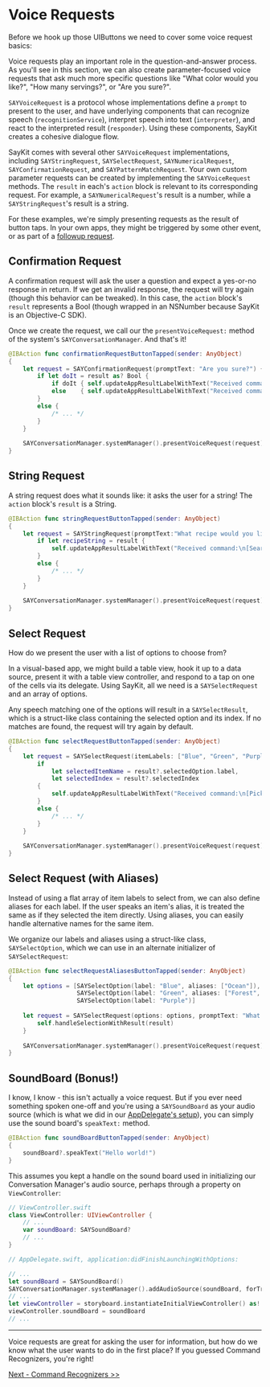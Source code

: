 # Voice Requests

Before we hook up those UIButtons we need to cover some voice request basics:

Voice requests play an important role in the question-and-answer process.  As you'll see in this section, we can also create parameter-focused voice requests that ask much more specific questions like "What color would you like?", "How many servings?", or "Are you sure?".

`SAYVoiceRequest` is a protocol whose implementations define a `prompt` to present to the user, and have underlying components that can recognize speech (`recognitionService`), interpret speech into text (`interpreter`), and react to the interpreted result (`responder`). Using these components, SayKit creates a cohesive dialogue flow.

SayKit comes with several other `SAYVoiceRequest` implementations, including `SAYStringRequest`, `SAYSelectRequest`, `SAYNumericalRequest`, `SAYConfirmationRequest`, and `SAYPatternMatchRequest`. Your own custom parameter requests can be created by implementing the `SAYVoiceRequest` methods. The `result` in each's `action` block is relevant to its corresponding request. For example, a `SAYNumericalRequest`'s result is a number, while a `SAYStringRequest`'s result is a string.

For these examples, we're simply presenting requests as the result of button taps. In your own apps, they might be triggered by some other event, or as part of a [followup request](./04-command-recognizers-part-2.md#followup-requests).


## Confirmation Request

A confirmation request will ask the user a question and expect a yes-or-no response in return. If we get an invalid response, the request will try again (though this behavior can be tweaked). In this case, the `action` block's `result` represents a Bool (though wrapped in an NSNumber because SayKit is an Objective-C SDK).

Once we create the request, we call our the `presentVoiceRequest:` method of the system's `SAYConversationManager`. And that's it!

```swift
@IBAction func confirmationRequestButtonTapped(sender: AnyObject)
{
    let request = SAYConfirmationRequest(promptText: "Are you sure?") { result in
        if let doIt = result as? Bool {
            if doIt { self.updateAppResultLabelWithText("Received command:\n[Do it!]") }
            else    { self.updateAppResultLabelWithText("Received command:\n[Don't do it!]") }
        }
        else {
            /* ... */
        }
    }
    
    SAYConversationManager.systemManager().presentVoiceRequest(request)
}
```

## String Request

A string request does what it sounds like: it asks the user for a string! The `action` block's `result` is a String.

```swift
@IBAction func stringRequestButtonTapped(sender: AnyObject)
{
    let request = SAYStringRequest(promptText:"What recipe would you like to search for?") { result in
        if let recipeString = result {
            self.updateAppResultLabelWithText("Received command:\n[Search for \(recipeString)]")
        }
        else {
            /* ... */
        }
    }
    
    SAYConversationManager.systemManager().presentVoiceRequest(request)
}
```

## Select Request
How do we present the user with a list of options to choose from?

In a visual-based app, we might build a table view, hook it up to a data source, present it with a table view controller, and respond to a tap on one of the cells via its delegate. Using SayKit, all we need is a `SAYSelectRequest` and an array of options.

Any speech matching one of the options will result in a `SAYSelectResult`, which is a struct-like class containing the selected option and its index. If no matches are found, the request will try again by default.

```swift
@IBAction func selectRequestButtonTapped(sender: AnyObject)
{
    let request = SAYSelectRequest(itemLabels: ["Blue", "Green", "Purple"], promptText: "What color would you like?") { result in
        if
            let selectedItemName = result?.selectedOption.label,
            let selectedIndex = result?.selectedIndex
        {
            self.updateAppResultLabelWithText("Received command:\n[Pick color \(selectedItemName) at index \(selectedIndex)]")
        }
        else {
            /* ... */
        }
    }
    
    SAYConversationManager.systemManager().presentVoiceRequest(request)
}
```

## Select Request (with Aliases)

Instead of using a flat array of item labels to select from, we can also define aliases for each label. If the user speaks an item's alias, it is treated the same as if they selected the item directly. Using aliases, you can easily handle alternative names for the same item. 

We organize our labels and aliases using a struct-like class, `SAYSelectOption`, which we can use in an alternate initializer of `SAYSelectRequest`:

```swift
@IBAction func selectRequestAliasesButtonTapped(sender: AnyObject)
{
    let options = [SAYSelectOption(label: "Blue", aliases: ["Ocean"]),
                   SAYSelectOption(label: "Green", aliases: ["Forest", "Emerald"]),
                   SAYSelectOption(label: "Purple")]
    
    let request = SAYSelectRequest(options: options, promptText: "What color would you like?") { result in
        self.handleSelectionWithResult(result)
    }
    
    SAYConversationManager.systemManager().presentVoiceRequest(request)
}
```

## SoundBoard (Bonus!)

I know, I know - this isn't actually a voice request. But if you ever need something spoken one-off and you're using a `SAYSoundBoard` as your audio source (which is what we did in our [AppDelegate's setup](./01-setup.md#conversation-manager-setup)), you can simply use the sound board's `speakText:` method.

```swift
@IBAction func soundBoardButtonTapped(sender: AnyObject)
{
    soundBoard?.speakText("Hello world!")
}
```

This assumes you kept a handle on the sound board used in initializing our Conversation Manager's audio source, perhaps through a property on `ViewController`:

```swift
// ViewController.swift
class ViewController: UIViewController {
    // ...
    var soundBoard: SAYSoundBoard?
    // ...
}
```

```swift
// AppDelegate.swift, application:didFinishLaunchingWithOptions:

// ...
let soundBoard = SAYSoundBoard()
SAYConversationManager.systemManager().addAudioSource(soundBoard, forTrack:SAYAudioTrackMainIdentifier)
// ...
let viewController = storyboard.instantiateInitialViewController() as! ViewController
viewController.soundBoard = soundBoard
// ...
```

____


Voice requests are great for asking the user for information, but how do we know what the user wants to do in the first place? If you guessed Command Recognizers, you're right!

[Next - Command Recognizers >>](./03-command-recognizers-part-1.md)
